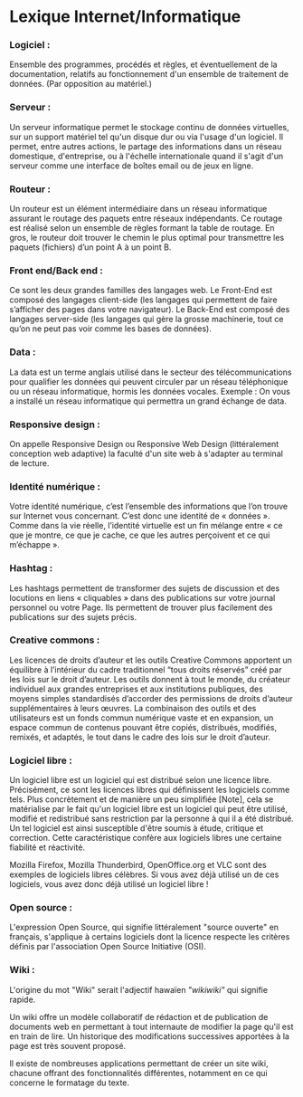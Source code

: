 # Lexique Internet/Informatique

### Logiciel : 
Ensemble des programmes, procédés et règles, et éventuellement de la documentation, relatifs au fonctionnement d'un ensemble de traitement de données. (Par opposition au matériel.)

### Serveur : 
Un serveur informatique permet le stockage continu de données virtuelles, sur un support matériel tel qu'un disque dur ou via l'usage d'un logiciel. Il permet, entre autres actions, le partage des informations dans un réseau domestique, d'entreprise, ou à l'échelle internationale quand il s'agit d'un serveur comme une interface de boîtes email ou de jeux en ligne.

### Routeur : 
Un routeur est un élément intermédiaire dans un réseau informatique assurant le routage des paquets entre réseaux indépendants. Ce routage est réalisé selon un ensemble de règles formant la table de routage. En gros, le routeur doit trouver le chemin le plus optimal pour transmettre les paquets (fichiers) d’un point A à un point B.

### Front end/Back end : 
Ce sont les deux grandes familles des langages web. Le Front-End est composé des langages client-side (les langages qui permettent de faire s’afficher des pages dans votre navigateur). Le Back-End est composé des langages server-side (les langages qui gère la grosse machinerie, tout ce qu’on ne peut pas voir comme les bases de données).

### Data : 
La data est un terme anglais utilisé dans le secteur des télécommunications pour qualifier les données qui peuvent circuler par un réseau téléphonique ou un réseau informatique, hormis les données vocales.
Exemple : On vous a installé un réseau informatique qui permettra un grand échange de data.

### Responsive design : 
On appelle Responsive Design ou Responsive Web Design (littéralement conception web adaptive) la faculté d'un site web à s'adapter au terminal de lecture. 

### Identité numérique : 
Votre identité numérique, c’est l’ensemble des informations que l’on trouve sur Internet vous concernant. C’est donc une identité de « données ». 
Comme dans la vie réelle, l’identité virtuelle est un fin mélange entre « ce que je montre, ce que je cache, ce que les autres perçoivent et ce qui m’échappe ».

### Hashtag : 
Les hashtags permettent de transformer des sujets de discussion et des locutions en liens « cliquables » dans des publications sur votre journal personnel ou votre Page. Ils permettent de trouver plus facilement des publications sur des sujets précis.

### Creative commons : 
Les licences de droits d’auteur et les outils Creative Commons apportent un équilibre à l’intérieur du cadre traditionnel “tous droits réservés” créé par les lois sur le droit d’auteur. Les outils donnent à tout le monde, du créateur individuel aux grandes entreprises et aux institutions publiques, des moyens simples standardisés d’accorder des permissions de droits d’auteur supplémentaires à leurs œuvres. La combinaison des outils et des utilisateurs est un fonds commun numérique vaste et en expansion, un espace commun de contenus pouvant être copiés, distribués, modifiés, remixés, et adaptés, le tout dans le cadre des lois sur le droit d’auteur.

### Logiciel libre : 
Un logiciel libre est un logiciel qui est distribué selon une licence libre. Précisément, ce sont les licences libres qui définissent les logiciels comme tels. Plus concrètement et de manière un peu simplifiée [Note], cela se matérialise par le fait qu'un logiciel libre est un logiciel qui peut être utilisé, modifié et redistribué sans restriction par la personne à qui il a été distribué. Un tel logiciel est ainsi susceptible d'être soumis à étude, critique et correction. Cette caractéristique confère aux logiciels libres une certaine fiabilité et réactivité.

Mozilla Firefox, Mozilla Thunderbird, OpenOffice.org et VLC sont des exemples de logiciels libres célèbres. Si vous avez déjà utilisé un de ces logiciels, vous avez donc déjà utilisé un logiciel libre !

### Open source : 
L'expression Open Source, qui signifie littéralement "source ouverte" en français, s'applique à certains logiciels dont la licence respecte les critères définis par l'association Open Source Initiative (OSI).

### Wiki : 
L'origine du mot "Wiki" serait l'adjectif hawaïen *"wikiwiki"* qui signifie rapide.

Un wiki offre un modèle collaboratif de rédaction et de publication de documents web en permettant à tout internaute de modifier la page qu'il est en train de lire. Un historique des modifications successives apportées à la page est très souvent proposé.

Il existe de nombreuses applications permettant de créer un site wiki, chacune offrant des fonctionnalités différentes, notamment en ce qui concerne le formatage du texte.

